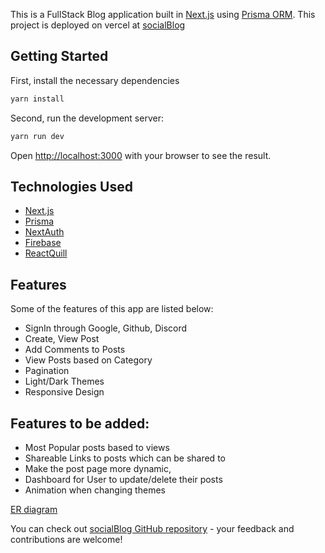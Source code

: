 This is a FullStack Blog application built in [Next.js](https://nextjs.org/) using [Prisma ORM](https://www.prisma.io/docs). 
This project is deployed on vercel at [socialBlog](https://socialblog-alpha.vercel.app)

## Getting Started

First, install the necessary dependencies

```bash
yarn install
```

Second, run the development server:

```bash
yarn run dev
```

Open [http://localhost:3000](http://localhost:3000) with your browser to see the result.

## Technologies Used

- [Next.js](https://nextjs.org/docs)
- [Prisma](https://www.prisma.io/docs)
- [NextAuth](https://authjs.dev/)
- [Firebase](https://firebase.google.com/)
- [ReactQuill](https://www.npmjs.com/package/react-quill)

## Features

Some of the features of this app are listed below:

- SignIn through Google, Github, Discord
- Create, View Post
- Add Comments to Posts
- View Posts based on Category
- Pagination
- Light/Dark Themes
- Responsive Design

## Features to be added:

- Most Popular posts based to views
- Shareable Links to posts which can be shared to 
- Make the post page more dynamic,
- Dashboard for User to update/delete their posts
- Animation when changing themes

[ER diagram](https://app.eraser.io/workspace/vJwL6qAz5Y1y7PGROyZ7?origin=share)

You can check out [socialBlog GitHub repository](https://github.com/PoorvKumar/socialBlog-nextjs) - your feedback and contributions are welcome!

